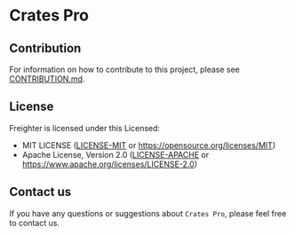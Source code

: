 # Crates Pro

## Contribution

For information on how to contribute to this project, please see [CONTRIBUTION.md](CONTRIBUTION.md).

## License

Freighter is licensed under this Licensed:

* MIT LICENSE ([LICENSE-MIT](LICENSE-MIT) or https://opensource.org/licenses/MIT)
* Apache License, Version 2.0 ([LICENSE-APACHE](LICENSE-APACHE) or https://www.apache.org/licenses/LICENSE-2.0)

## Contact us

If you have any questions or suggestions about `Crates Pro`, please feel free to contact us.